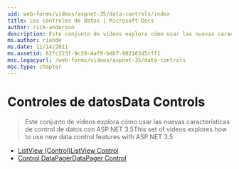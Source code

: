 ```yaml
---
uid: web-forms/videos/aspnet-35/data-controls/index
title: Los controles de datos | Microsoft Docs
author: rick-anderson
description: Este conjunto de vídeos explora cómo usar las nuevas características de control de datos con ASP.NET 3.5
ms.author: riande
ms.date: 11/14/2011
ms.assetid: 62fc223f-9c29-4af9-bdb7-902103d5cff1
msc.legacyurl: /web-forms/videos/aspnet-35/data-controls
msc.type: chapter
---
```

<a name="data-controls"></a><span data-ttu-id="43367-103">Controles de datos</span><span class="sxs-lookup"><span data-stu-id="43367-103">Data Controls</span></span>
====================
> <span data-ttu-id="43367-104">Este conjunto de vídeos explora cómo usar las nuevas características de control de datos con ASP.NET 3.5</span><span class="sxs-lookup"><span data-stu-id="43367-104">This set of videos explores how to use new data control features with ASP.NET 3.5</span></span>


- [<span data-ttu-id="43367-105">ListView (Control)</span><span class="sxs-lookup"><span data-stu-id="43367-105">ListView Control</span></span>](the-listview-control.md)
- [<span data-ttu-id="43367-106">Control DataPager</span><span class="sxs-lookup"><span data-stu-id="43367-106">DataPager Control</span></span>](the-datapager-control.md)
